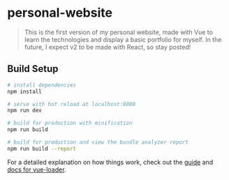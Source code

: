 # personal-website

> This is the first version of my personal website, made with Vue to learn the technologies and display a basic portfolio for myself. In the future, I expect v2 to be made with React, so stay posted!

## Build Setup

``` bash
# install dependencies
npm install

# serve with hot reload at localhost:8080
npm run dev

# build for production with minification
npm run build

# build for production and view the bundle analyzer report
npm run build --report
```

For a detailed explanation on how things work, check out the [guide](http://vuejs-templates.github.io/webpack/) and [docs for vue-loader](http://vuejs.github.io/vue-loader).
